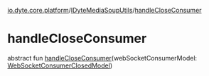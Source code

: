 [io.dyte.core.platform](../index.md)/[IDyteMediaSoupUtils](index.md)/[handleCloseConsumer](handle-close-consumer.md)

# handleCloseConsumer


abstract fun [handleCloseConsumer](handle-close-consumer.md)(webSocketConsumerModel: [WebSocketConsumerClosedModel](../../com.dyte.mobilecorekmm.meeting.events.payloadmodel.inbound/-web-socket-consumer-closed-model/index.md))
